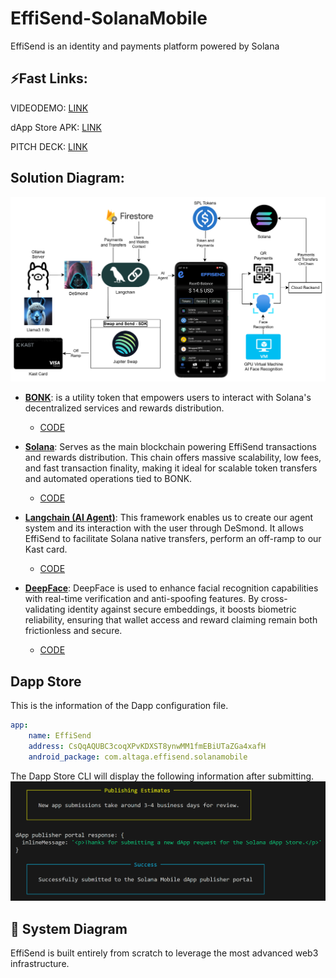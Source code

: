 # EffiSend-SolanaMobile
EffiSend is an identity and payments platform powered by Solana

## ⚡Fast Links:

VIDEODEMO: [LINK](https://youtu.be/3dqDYvcpe90)

dApp Store APK: [LINK](https://1drv.ms/u/c/cd37f27a646d3078/EdTA_mkOi3NCjbpH4PeGDPQBcy3oQGGKTG8Y3NXOtTp5pA?e=fqreLc)

PITCH DECK: [LINK](https://docs.google.com/presentation/d/1TTnpSJ9s_kjioQ8f1ceWbHCEwSje5JBnt04r5IGJuc4/edit?usp=sharing)

## Solution Diagram:

<img src="./Images/diagram.drawio.png">

- [**BONK**](https://bonkcoin.com/): 
is a utility token that empowers users to interact with Solana's decentralized services and rewards distribution.
  - [CODE](./Cloud%20Functions/sendRewards.js) 

- [**Solana**](https://solana.com/): 
Serves as the main blockchain powering EffiSend transactions and rewards distribution. This chain offers massive scalability, low fees, and fast transaction finality, making it ideal for scalable token transfers and automated operations tied to BONK.
  - [CODE](./Cloud%20Functions/cardTopUp.js)

- [**Langchain (AI Agent)**](https://lanchain.com/): 
This framework enables us to create our agent system and its interaction with the user through DeSmond. It allows EffiSend to facilitate Solana native transfers, perform an off-ramp to our Kast card.
  - [CODE](./Agent/index.js)

- [**DeepFace**](https://viso.ai/computer-vision/deepface/): 
DeepFace is used to enhance facial recognition capabilities with real-time verification and anti-spoofing features. By cross-validating identity against secure embeddings, it boosts biometric reliability, ensuring that wallet access and reward claiming remain both frictionless and secure.
  - [CODE](./FaceID/main.py)


## Dapp Store 

This is the information of the Dapp configuration file.
```yaml
app:
    name: EffiSend
    address: CsQqAQUBC3coqXPvKDXST8ynwMM1fmEBiUTaZGa4xafH
    android_package: com.altaga.effisend.solanamobile
```

The Dapp Store CLI will display the following information after submitting.
<img src="./Images/dapp-store.png">

## 🚀 System Diagram

EffiSend is built entirely from scratch to leverage the most advanced web3 infrastructure.
